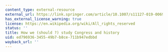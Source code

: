 ```yaml
---
content_type: external-resource
external_url: https://link.springer.com/article/10.1007/s11127-019-00693-5
has_external_license_warning: true
license: https://en.wikipedia.org/wiki/All_rights_reserved
status: ''
title: How we (should ?) study Congress and history
uid: ed796936-3455-49b7-b8ce-711b947edbbd
wayback_url: ''
---
```

